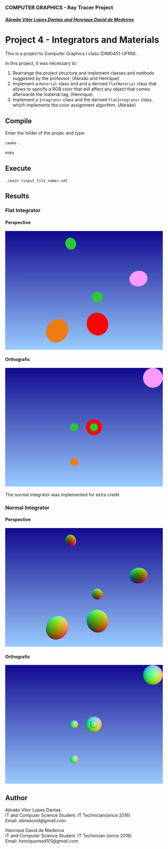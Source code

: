 ### COMPUTER GRAPHICS - Ray Tracer Project

##### [Abraão Vitor Lopes Dantas and Henrique David de Medeiros](#author)

# Project 4 - Integrators and Materials

This is a project to Computer Graphics I class (DIM0451-UFRN).

In this project, it was necessary to:

1. Rearrange the project structure and implement classes and methods suggested by the professor; (Abraão and Henrique)
2. Implement a `Material` class and and a derived `FlatMaterial` class that allows to specify a RGB color that will affect any object that comes afterwards the material tag; (Henrique)
3. Implement a `Integrator` class and the derived `FlatIntegrator` class, which implements the color assignment algorithm. (Abraão)

## Compile

Enter the folder of the projec and type:

`cmake .`

`make`

## Execute

`./main <input_file_name>.xml`

## Results

### Flat Integrator
#### Perspective
  <img src="./flat_spheres.png">
  
#### Orthografic
  <img src="./flat_spheres_ortho.png">
  
The normal integrator was implemented for extra credit

### Normal Integrator
#### Perspective 
  <img src="./flat_spheres_normal.png">
  
#### Orthografic
  <img src="./flat_spheres_ortho_normal.png">
  
  
## Author
Abraão Vitor Lopes Dantas  
IT and Computer Science Student. IT Technician(since 2016)  
Email: _abraaovld@gmail.com_

Henrique David de Medeiros  
IT and Computer Science Student. IT Technician (since 2016)  
Email: _henriquemed101@gmail.com_
